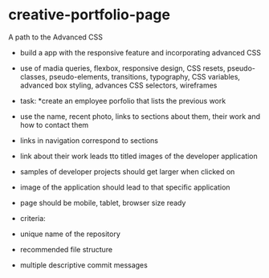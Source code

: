 # creative-portfolio-page
A path to the Advanced CSS 
* build a app with the responsive feature and incorporating advanced CSS 
* use of madia queries, flexbox, responsive design, CSS resets, pseudo-classes, pseudo-elements, transitions, typography, CSS variables, advanced box styling, advances CSS selectors, wireframes

* task: 
*create an employee porfolio that lists the previous work
* use the name, recent photo, links to sections about them, their work and how to contact them 
* links in navigation correspond to sections 
* link about their work leads tto titled images of the developer application 
* samples of developer projects should get larger when clicked on 
* image of the application should lead to that specific application 
* page should be mobile, tablet, browser size ready 

* criteria: 
* unique name of the repository 
* recommended file structure 
* multiple descriptive commit messages


